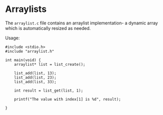 # Arraylists
The  `arraylist.c` file contains an arraylist implementation- a dynamic array which is automatically resized as needed.

Usage:

    #include <stdio.h>
    #include "arraylist.h"
    
    int main(void) {
    	arraylist* list = list_create();
    
    	list_add(list, 13);
    	list_add(list, 23);
    	list_add(list, 33);
    
    	int result = list_get(list, 1);
    
    	printf("The value with index[1] is %d", result);
    
    }
